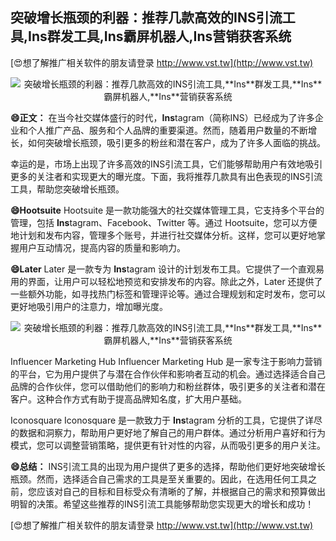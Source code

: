 ## **突破增长瓶颈的利器：推荐几款高效的INS引流工具,**Ins**群发工具,**Ins**霸屏机器人,**Ins**营销获客系统**

[😍想了解推广相关软件的朋友请登录 http://www.vst.tw](http://www.vst.tw)

 <center><img src="https://vst.tw/MP4/tuiguang/png/3.png" alt="突破增长瓶颈的利器：推荐几款高效的INS引流工具,**Ins**群发工具,**Ins**霸屏机器人,**Ins**营销获客系统"></center>

**😄正文：**
在当今社交媒体盛行的时代，**Ins**tagram（简称INS）已经成为了许多企业和个人推广产品、服务和个人品牌的重要渠道。然而，随着用户数量的不断增长，如何突破增长瓶颈，吸引更多的粉丝和潜在客户，成为了许多人面临的挑战。

幸运的是，市场上出现了许多高效的INS引流工具，它们能够帮助用户有效地吸引更多的关注者和实现更大的曝光度。下面，我将推荐几款具有出色表现的INS引流工具，帮助您突破增长瓶颈。

**😄Hootsuite**
Hootsuite 是一款功能强大的社交媒体管理工具，它支持多个平台的管理，包括 **Ins**tagram、Facebook、Twitter 等。通过 Hootsuite，您可以方便地计划和发布内容，管理多个账号，并进行社交媒体分析。这样，您可以更好地掌握用户互动情况，提高内容的质量和影响力。

**😄Later**
Later 是一款专为 **Ins**tagram 设计的计划发布工具。它提供了一个直观易用的界面，让用户可以轻松地预览和安排发布的内容。除此之外，Later 还提供了一些额外功能，如寻找热门标签和管理评论等。通过合理规划和定时发布，您可以更好地吸引用户的注意力，增加曝光度。

 <center><img src="https://vst.tw/MP4/tuiguang/png/2.png" alt="突破增长瓶颈的利器：推荐几款高效的INS引流工具,**Ins**群发工具,**Ins**霸屏机器人,**Ins**营销获客系统"></center>

Influencer Marketing Hub
Influencer Marketing Hub 是一家专注于影响力营销的平台，它为用户提供了与潜在合作伙伴和影响者互动的机会。通过选择适合自己品牌的合作伙伴，您可以借助他们的影响力和粉丝群体，吸引更多的关注者和潜在客户。这种合作方式有助于提高品牌知名度，扩大用户基础。

Iconosquare
Iconosquare 是一款致力于 **Ins**tagram 分析的工具，它提供了详尽的数据和洞察力，帮助用户更好地了解自己的用户群体。通过分析用户喜好和行为模式，您可以调整营销策略，提供更有针对性的内容，从而吸引更多的用户关注。

**😄总结：**
INS引流工具的出现为用户提供了更多的选择，帮助他们更好地突破增长瓶颈。然而，选择适合自己需求的工具是至关重要的。因此，在选用任何工具之前，您应该对自己的目标和目标受众有清晰的了解，并根据自己的需求和预算做出明智的决策。希望这些推荐的INS引流工具能够帮助您实现更大的增长和成功！

[😍想了解推广相关软件的朋友请登录 http://www.vst.tw](http://www.vst.tw)



